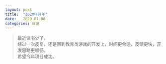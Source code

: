 ```yaml
---
layout: post
title:  "2020年开年"
date:   2020-01-08
categories: 日记 
---
```

> 最近读书少了。  
> 经过一次反复，还是回到教育类游戏的开发上，时间更合适，反馈更快，开发思路更顺畅。  
> 希望今年项目成功。
